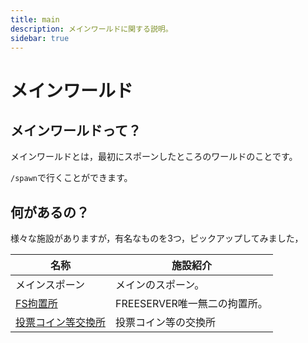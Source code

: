 ```yaml
---
title: main
description: メインワールドに関する説明。
sidebar: true
---
```

# メインワールド

## メインワールドって？

メインワールドとは，最初にスポーンしたところのワールドのことです。

`/spawn`で行くことができます。

## 何があるの？

様々な施設がありますが，有名なものを3つ，ピックアップしてみました，

| 名称                                                         | 施設紹介                     |
| ------------------------------------------------------------ | ---------------------------- |
| メインスポーン                                               | メインのスポーン。           |
| [FS拘置所](https://wiki.freeserver.pro/jail.html)            | FREESERVER唯一無二の拘置所。 |
| [投票コイン等交換所](https://freeserver-wiki.netlify.app/vote.html#%E4%BA%A4%E6%8F%9B%E5%A0%B4%E6%89%80) | 投票コイン等の交換所         |
